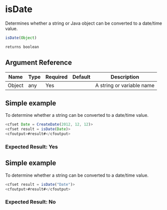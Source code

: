 # isDate

Determines whether a string or Java object can be converted
 to a date/time value.

```javascript
isDate(Object)
```

```javascript
returns boolean
```

## Argument Reference

| Name | Type | Required | Default | Description |
| --- | --- | --- | --- | --- |
| Object | any | Yes |  | A string or variable name |

## Simple example

To determine whether a string can be converted to a date/time value.

```javascript
<cfset Date = CreateDate(2012, 12, 12)>
<cfset result = isDate(Date)>
<cfoutput>#result#</cfoutput>
```

### Expected Result: Yes

## Simple example

To determine whether a string can be converted to a date/time value.

```javascript
<cfset result = isDate("Date")>
<cfoutput>#result#</cfoutput>
```

### Expected Result: No
